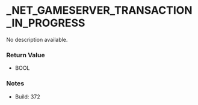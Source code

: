# _NET_GAMESERVER_TRANSACTION_IN_PROGRESS

No description available.

### Return Value
* BOOL

### Notes
* Build: 372

